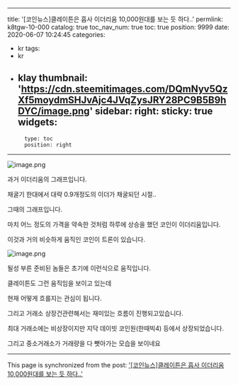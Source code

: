 
---
title: '[코인뉴스]클레이튼은 흡사 이더리움 10,000원대를 보는 듯 하다..'
permlink: k8tgw-10-000
catalog: true
toc_nav_num: true
toc: true
position: 9999
date: 2020-06-07 10:24:45
categories:
- kr
tags:
- kr
- klay
thumbnail: 'https://cdn.steemitimages.com/DQmNyv5QzXf5moydmSHJvAjc4JVqZysJRY28PC9B5B9hDYC/image.png'
sidebar:
    right:
        sticky: true
widgets:
    -
        type: toc
        position: right
---


![image.png](https://cdn.steemitimages.com/DQmNyv5QzXf5moydmSHJvAjc4JVqZysJRY28PC9B5B9hDYC/image.png)

과거 이더리움의 그래프입니다.

채굴기 한대에서 대략 0.9개정도의 이더가 채굴되던 시절..

그때의 그래프입니다.

마치 어느 정도의 가격을 약속한 것처럼 하루에 상승을 했던 코인이 이더리움입니다.


이것과 거의 비슷하게 움직인 코인이 트론이 있습니다.


![image.png](https://cdn.steemitimages.com/DQmRmVtm3KXqh5rJNnuAr6jdKhNHo9HX39p2TAbbLP7r3XL/image.png)

될성 부른 준비된 놈들은 초기에 이런식으로 움직입니다.

클레이튼도 그런 움직임을 보이고 있는데

현재 어떻게 흐를지는 관심이 됩니다.


그리고 거래소 상장건관련해서는 재미있는 흐름이 진행되고있습니다.

최대 거래소에는 비상장이지만 지닥 데이빗 코인원(한때빅4)  등에서 상장되었습니다.

그리고 중소거래소가 거래량을 다 뺏아가는 모습을 보이네요

- - -

This page is synchronized from the post: ['[코인뉴스]클레이튼은 흡사 이더리움 10,000원대를 보는 듯 하다..'](https://steemit.com/@virus707/k8tgw-10-000)
